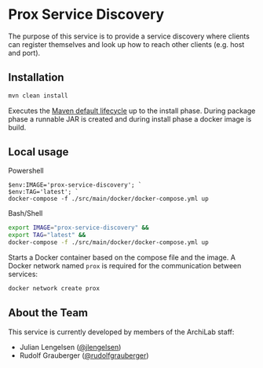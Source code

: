 # Prox Service Discovery

The purpose of this service is to provide a service discovery where clients can register themselves
and look up how to reach other clients (e.g. host and port).

## Installation

```bash
mvn clean install
```

Executes the
[Maven default lifecycle](https://maven.apache.org/guides/introduction/introduction-to-the-lifecycle.html)
up to the install phase. During package phase a runnable JAR is created and during install phase a
docker image is build.

## Local usage

Powershell
```posh
$env:IMAGE='prox-service-discovery'; `
$env:TAG='latest'; `
docker-compose -f ./src/main/docker/docker-compose.yml up
```

Bash/Shell
```bash
export IMAGE="prox-service-discovery" &&
export TAG="latest" &&
docker-compose -f ./src/main/docker/docker-compose.yml up
```

Starts a Docker container based on the compose file and the image. A Docker network named `prox` is
required for the communication between services:

```bash
docker network create prox
```

## About the Team

This service is currently developed by members of the ArchiLab staff:

- Julian Lengelsen ([@jlengelsen](https://github.com/jlengelsen))
- Rudolf Grauberger ([@rudolfgrauberger](https://github.com/rudolfgrauberger))
